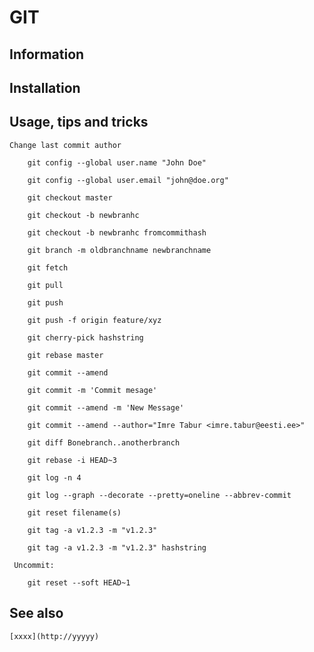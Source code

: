 # GIT

## Information

## Installation

## Usage, tips and tricks

    Change last commit author

        git config --global user.name "John Doe"

        git config --global user.email "john@doe.org"

        git checkout master

        git checkout -b newbranhc

        git checkout -b newbranhc fromcommithash

        git branch -m oldbranchname newbranchname

        git fetch

        git pull

        git push

        git push -f origin feature/xyz

        git cherry-pick hashstring

        git rebase master

        git commit --amend

        git commit -m 'Commit mesage'

        git commit --amend -m 'New Message'

        git commit --amend --author="Imre Tabur <imre.tabur@eesti.ee>"

        git diff Bonebranch..anotherbranch

        git rebase -i HEAD~3

        git log -n 4

        git log --graph --decorate --pretty=oneline --abbrev-commit

        git reset filename(s)

        git tag -a v1.2.3 -m "v1.2.3"

        git tag -a v1.2.3 -m "v1.2.3" hashstring

     Uncommit:

        git reset --soft HEAD~1
       

## See also

    [xxxx](http://yyyyy)
